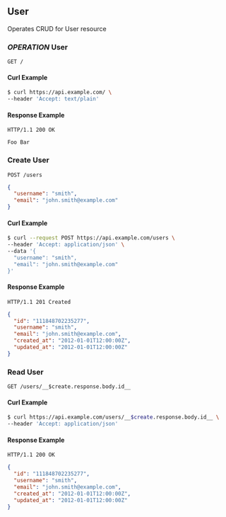## User
Operates CRUD for User resource

### ***OPERATION*** User

```
GET /
```


#### Curl Example
```bash
$ curl https://api.example.com/ \
--header 'Accept: text/plain'
```

#### Response Example
```
HTTP/1.1 200 OK
```

```
Foo Bar
```
### Create User

```
POST /users
```

```json
{
  "username": "smith",
  "email": "john.smith@example.com"
}
```

#### Curl Example
```bash
$ curl --request POST https://api.example.com/users \
--header 'Accept: application/json' \
--data '{
  "username": "smith",
  "email": "john.smith@example.com"
}'
```

#### Response Example
```
HTTP/1.1 201 Created
```

```json
{
  "id": "111848702235277",
  "username": "smith",
  "email": "john.smith@example.com",
  "created_at": "2012-01-01T12:00:00Z",
  "updated_at": "2012-01-01T12:00:00Z"
}
```
### Read User

```
GET /users/__$create.response.body.id__
```


#### Curl Example
```bash
$ curl https://api.example.com/users/__$create.response.body.id__ \
--header 'Accept: application/json'
```

#### Response Example
```
HTTP/1.1 200 OK
```

```json
{
  "id": "111848702235277",
  "username": "smith",
  "email": "john.smith@example.com",
  "created_at": "2012-01-01T12:00:00Z",
  "updated_at": "2012-01-01T12:00:00Z"
}
```

